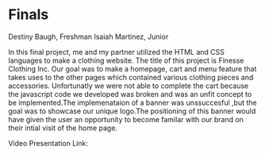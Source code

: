# Finals

Destiny Baugh, Freshman
Isaiah Martinez, Junior

In this final project, me and my partner utilized the HTML and CSS languages to make a clothing website. The title of this project is Finesse Clothing Inc. Our goal was to make a homepage, cart and menu feature that takes uses to the other pages which contained various clothing pieces and accessories. Unfortunatly we were not able to complete the cart because the javascript code we developed was broken and was an unfit concept to be implemented.The implemenataion of a banner was unssuccesful ,but the goal was to showcase our unique logo.The positioning of this banner would have given the user an opportunity to become familar with our brand on their intial visit of the home page.

Video Presentation Link:

